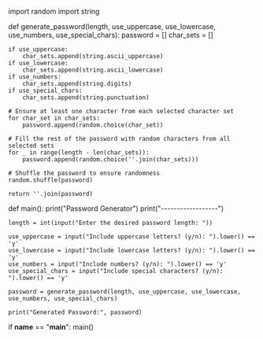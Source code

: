 import random
import string

def generate_password(length, use_uppercase, use_lowercase, use_numbers, use_special_chars):
    password = []
    char_sets = []

    if use_uppercase:
        char_sets.append(string.ascii_uppercase)
    if use_lowercase:
        char_sets.append(string.ascii_lowercase)
    if use_numbers:
        char_sets.append(string.digits)
    if use_special_chars:
        char_sets.append(string.punctuation)

    # Ensure at least one character from each selected character set
    for char_set in char_sets:
        password.append(random.choice(char_set))

    # Fill the rest of the password with random characters from all selected sets
    for _ in range(length - len(char_sets)):
        password.append(random.choice(''.join(char_sets)))

    # Shuffle the password to ensure randomness
    random.shuffle(password)

    return ''.join(password)

def main():
    print("Password Generator")
    print("------------------")

    length = int(input("Enter the desired password length: "))

    use_uppercase = input("Include uppercase letters? (y/n): ").lower() == 'y'
    use_lowercase = input("Include lowercase letters? (y/n): ").lower() == 'y'
    use_numbers = input("Include numbers? (y/n): ").lower() == 'y'
    use_special_chars = input("Include special characters? (y/n): ").lower() == 'y'

    password = generate_password(length, use_uppercase, use_lowercase, use_numbers, use_special_chars)

    print("Generated Password:", password)

if __name__ == "__main__":
    main()
